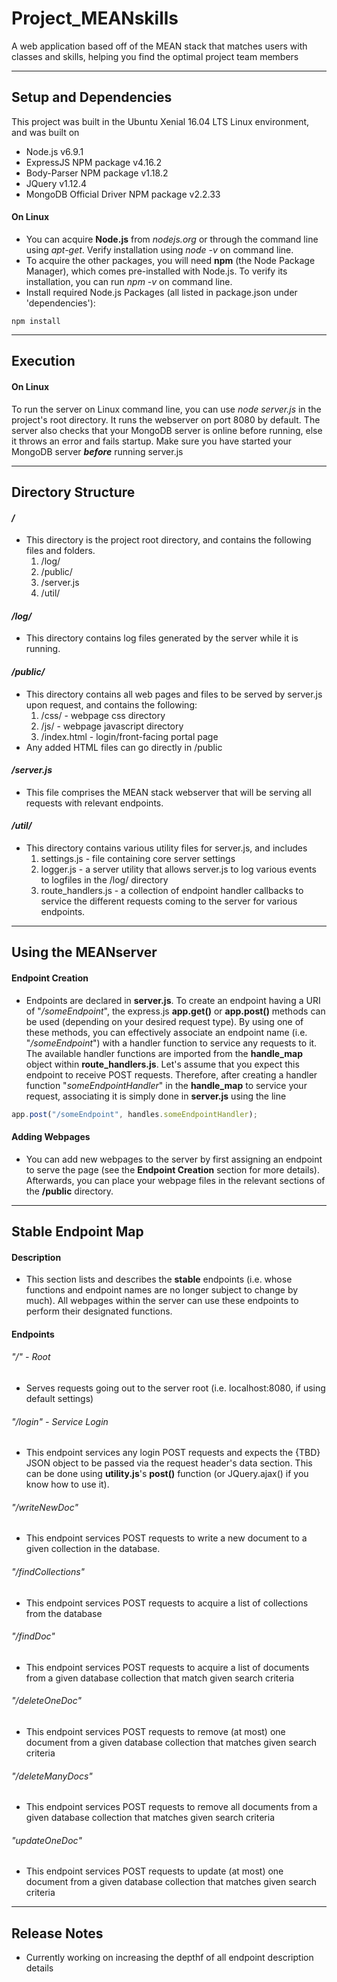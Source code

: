 # Project_MEANskills
A web application based off of the MEAN stack that matches users with classes and skills, helping you find the optimal project team members

---

## Setup and Dependencies
This project was built in the Ubuntu Xenial 16.04 LTS Linux environment, and was built on
- Node.js v6.9.1
- ExpressJS NPM package v4.16.2
- Body-Parser NPM package v1.18.2
- JQuery v1.12.4
- MongoDB Official Driver NPM package v2.2.33

#### On Linux
  - You can acquire **Node.js** from *nodejs.org* or through the command line using *apt-get*. Verify installation using *node -v* on command line.
  - To acquire the other packages, you will need **npm** (the Node Package Manager), which comes pre-installed with Node.js. To verify its installation, you can run *npm -v* on command line.
  - Install required Node.js Packages (all listed in package.json under 'dependencies'):
  ```
  npm install
  ```

---

## Execution
#### On Linux
  To run the server on Linux command line, you can use *node server.js* in the project's root directory. It runs the webserver on port 8080 by default. The server also checks that your MongoDB server is online before running, else it throws an error and fails startup. Make sure you have started your MongoDB server _**before**_ running server.js
  
---

## Directory Structure
#### */*
  - This directory is the project root directory, and contains the following files and folders.
    1. /log/
    1. /public/
    1. /server.js
    1. /util/
#### */log/*
  - This directory contains log files generated by the server while it is running.
#### */public/*
  - This directory contains all web pages and files to be served by server.js upon request, and contains the following:
    1. /css/ - webpage css directory
    1. /js/ - webpage javascript directory
    1. /index.html - login/front-facing portal page
  - Any added HTML files can go directly in /public
#### */server.js*
  - This file comprises the MEAN stack webserver that will be serving all requests with relevant endpoints.
#### */util/*
  - This directory contains various utility files for server.js, and includes
    1. settings.js - file containing core server settings
    1. logger.js - a server utility that allows server.js to log various events to logfiles in the /log/ directory
    1. route_handlers.js - a collection of endpoint handler callbacks to service the different requests coming to the server for various endpoints.

---

## Using the MEANserver
#### Endpoint Creation
  - Endpoints are declared in **server.js**. To create an endpoint having a URI of "*/someEndpoint*", the express.js **app.get()** or **app.post()** methods can be used (depending on your desired request type). By using one of these methods, you can effectively associate an endpoint name (i.e. "*/someEndpoint*") with a handler function to service any requests to it. The available handler functions are imported from the **handle_map** object within **route_handlers.js**. Let's assume that you expect this endpoint to receive POST requests. Therefore, after creating a handler function "*someEndpointHandler*" in the **handle_map** to service your request, associating it is simply done in **server.js** using the line
  ```javascript
  app.post("/someEndpoint", handles.someEndpointHandler);
  ```
#### Adding Webpages
  - You can add new webpages to the server by first assigning an endpoint to serve the page (see the **Endpoint Creation** section for more details). Afterwards, you can place your webpage files in the relevant sections of the **/public** directory.

---

## Stable Endpoint Map
#### Description
  - This section lists and describes the **stable** endpoints (i.e. whose functions and endpoint names are no longer subject to change by much). All webpages within the server can use these endpoints to perform their designated functions.

#### Endpoints
###### "/" - Root
  - Serves requests going out to the server root (i.e. localhost:8080, if using default settings)

###### "/login" - Service Login
  - This endpoint services any login POST requests and expects the {TBD} JSON object to be passed via the request header's data section. This can be done using **utility.js**'s **post()** function (or JQuery.ajax() if you know how to use it).

###### "/writeNewDoc"
  - This endpoint services POST requests to write a new document to a given collection in the database.
  
###### "/findCollections"
  - This endpoint services POST requests to acquire a list of collections from the database

###### "/findDoc"
  - This endpoint services POST requests to acquire a list of documents from a given database collection that match given search criteria

###### "/deleteOneDoc"
  - This endpoint services POST requests to remove (at most) one document from a given database collection that matches given search criteria

###### "/deleteManyDocs"
  - This endpoint services POST requests to remove all documents from a given database collection that matches given search criteria

###### "updateOneDoc"
  - This endpoint services POST requests to update (at most) one document from a given database collection that matches given search criteria

---

## Release Notes
- Currently working on increasing the depthf of all endpoint description details
